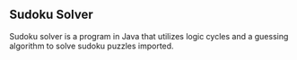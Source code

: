 ## Sudoku Solver ##

Sudoku solver is a program in Java that utilizes logic cycles and a guessing algorithm to solve sudoku puzzles imported.
